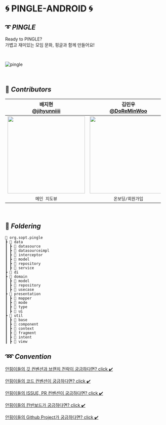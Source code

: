 # 🌀 PINGLE-ANDROID 🌀

## ➰ *****PINGLE*****
Ready to PINGLE? <br>
가볍고 재미있는 모임 문화, 핑글과 함께 만들어요!

<br>

![pingle](https://github.com/TeamPINGLE/PINGLE-ANDROID/assets/103172971/0a228c3e-db23-4667-8c13-263125f3e4c8)

<br>

## 👋 *****Contributors*****
| 배지현 <br> [@jihyunniiii](https://github.com/jihyunniiii) | 김민우 <br> [@DoReMinWoo](https://github.com/DoReMinWoo) | 하지은 <br>[@HAJIEUN02](https://github.com/HAJIEUN02) | 이다은 <br>[@Dan2dani](https://github.com/Dan2dani) |
|:---:| :---: | :---: | :---: |
| <img width="250" src="https://avatars.githubusercontent.com/u/103172971?v=4"/> |<img width="250" src="https://avatars.githubusercontent.com/u/86788873?v=4"/>|<img width="250" src="https://avatars.githubusercontent.com/u/83916472?v=4"/>|<img width="250" src="https://avatars.githubusercontent.com/u/77060011?v=4"/>|
| `메인 지도뷰` |`온보딩/회원가입`|`핑글 개최 프로세스`|`핑글 개최 프로세스`, `설정`|

<br>

## 📁 *****Foldering*****
```
📂 org.sopt.pingle
┣ 📂 data
┃ ┣ 📂 datasource
┃ ┣ 📂 datasourceimpl
┃ ┣ 📂 interceptor
┃ ┣ 📂 model
┃ ┣ 📂 repository
┃ ┣ 📂 service
┣ 📂 di
┣ 📂 domain
┃ ┣ 📂 model
┃ ┣ 📂 repository
┃ ┣ 📂 usecase
┣ 📂 presentation
┃ ┣ 📂 mapper
┃ ┣ 📂 mode
┃ ┣ 📂 type
┃ ┣ 📂 ui
┣ 📂 util
┃ ┣ 📂 base
┃ ┣ 📂 component
┃ ┣ 📂 context
┃ ┣ 📂 fragment
┃ ┣ 📂 intent
┃ ┣ 📂 view
```

## ➿ *****Convention*****

[안핑이들의 깃 컨벤션과 브랜치 전략이 궁금하다면? click ✔️](https://pinglepingle.notion.site/Git-Convention-Branch-Strategy-a6510c29e8594a2581314aa0a2cbbe8f?pvs=4)
<br>

[안핑이들의 코드 컨벤션이 궁금하다면? click ✔️](https://pinglepingle.notion.site/Android-Coding-Convention-ca4ed7540eb84ab49535af4b481027b3?pvs=4)
<br>

[안핑이들의 ISSUE, PR 컨벤션이 궁금하다면? click ✔️](https://pinglepingle.notion.site/Issue-PR-Convention-eae2f1dd2e014a54b62d070b32665976?pvs=4)
<br>

[안핑이들의 칸반보드가 궁금하다면? click ✔️](https://pinglepingle.notion.site/Kanban-Board-e14724c84cc444ffb73a3d78c18b3f24?pvs=4)
<br>

[안핑이들의 Github Project가 궁금하다면? click ✔️](https://github.com/orgs/TeamPINGLE/projects/4)
<br>
